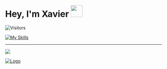 # Hey, I'm Xavier <img style="width: 38px" src="https://media.giphy.com/media/hvRJCLFzcasrR4ia7z/giphy.gif">

<img alt="Visitors" src="https://komarev.com/ghpvc/?username=kingdox&style=flat&labelColor=black&logo=github&label=PROFILE+VIEWS&color=29bf12"/>

[![My Skills](https://skillicons.dev/icons?i=unity,cs,dotnet,firebase,githubactions,vscode,js,ts,angular,androidstudio,html,css,sass,discord,gcp,github,gitlab,visualstudio,bash,git,md,reactivex,redux,regex)](https://skillicons.dev)
____
![](https://hit.yhype.me/github/profile?user_id=44328679)

[![Logo](https://repository-images.githubusercontent.com/616052596/1a10ad21-e1ef-4a8f-a05a-64df9b02411f)](https://github.com/kingdox/UniFlux)

